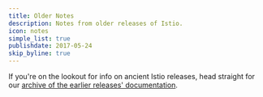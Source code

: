 ```yaml
---
title: Older Notes
description: Notes from older releases of Istio.
icon: notes
simple_list: true
publishdate: 2017-05-24
skip_byline: true
---
```


If you're on the lookout for info on ancient Istio releases, head straight for
our [archive of the earlier releases' documentation](https://archive.istio.io/).
